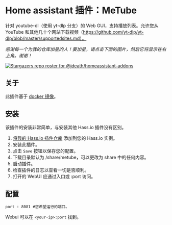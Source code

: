 # Home assistant 插件：MeTube

针对 youtube-dl（使用 yt-dlp 分支）的 Web GUI，支持播放列表。允许您从 YouTube 和其他几十个网站下载视频（https://github.com/yt-dlp/yt-dlp/blob/master/supportedsites.md）。

_感谢每一个为我的仓库加星的人！要加星，请点击下面的图片，然后它将显示在右上角。谢谢！_

[![Stargazers repo roster for @jdeath/homeassistant-addons](https://reporoster.com/stars/jdeath/homeassistant-addons)](https://github.com/jdeath/homeassistant-addons/stargazers)

## 关于

此插件基于 [docker 镜像](https://github.com/alexta69/metube)。

## 安装

该插件的安装非常简单，与安装其他 Hass.io 插件没有区别。

1. [将我的 Hass.io 插件仓库][repository] 添加到您的 Hass.io 实例。
1. 安装此插件。
1. 点击 `Save` 按钮以保存您的配置。
1. 下载目录默认为 /share/metube，可以更改为 share 中的任何内容。
1. 启动插件。
1. 检查插件的日志以查看一切是否顺利。
1. 打开的 WebUI 应通过入口或 <your-ip>:port 访问。

## 配置

```
port : 8081 #您希望运行的端口。
```

Webui 可以在 `<your-ip>:port` 找到。

[repository]: https://github.com/jdeath/homeassistant-addons